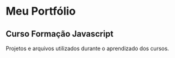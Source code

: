 # Meu Portfólio
## Curso Formação Javascript
Projetos e arquivos utilizados durante o aprendizado dos cursos.
